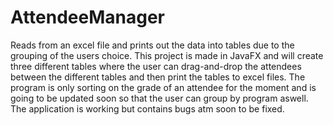 # AttendeeManager
Reads from an excel file and prints out the data into tables due to the grouping of the users choice. This project is made in JavaFX and will create three different tables where the user can drag-and-drop the attendees between the different tables and then print the tables to excel files. The program is only sorting on the grade of an attendee for the moment and is going to be updated soon so that the user can group by program aswell. The application is working but contains bugs atm soon to be fixed.
